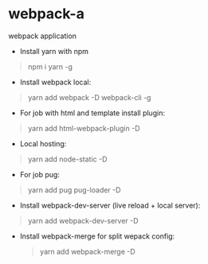 # webpack-a
webpack application
* Install yarn with npm
> npm i yarn -g
* Install webpack local:
 >yarn add webpack -D webpack-cli -g
* For job with html and template install plugin:
 > yarn add html-webpack-plugin -D
 * Local hosting:
 > yarn add node-static -D
 * For job pug:
 > yarn add pug pug-loader -D
 * Install webpack-dev-server (live reload + local server):
  > yarn add webpack-dev-server -D
 * Install webpack-merge for split wepack config:
    > yarn add webpack-merge -D



